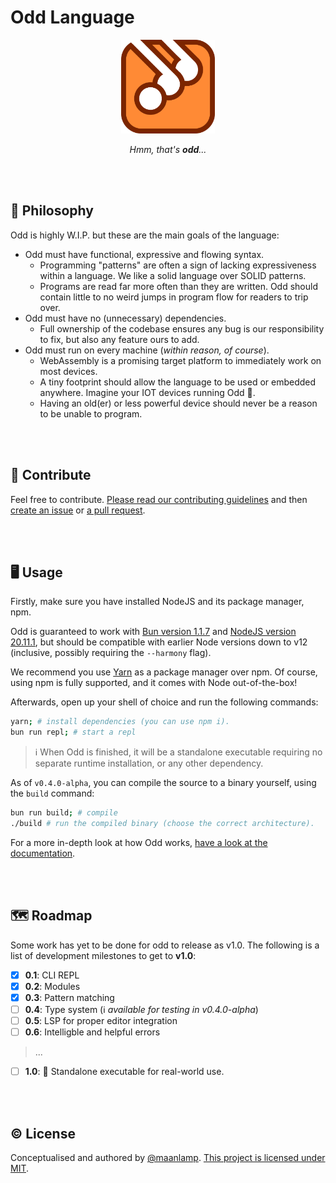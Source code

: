 # Odd Language

<div align="center">
<img src="./logo.svg" height="150" alt="An orange square with rounded corners and a thick, fat, darker orange outline. Within the square, the name of the language is carved out and outlined identically. The ascenders of the two d's extend out of the square's outline.">

_Hmm, that's **odd**..._

</div>

<br/>
<br/>

## 🧠 Philosophy

Odd is highly W.I.P. but these are the main goals of the language:

- Odd must have functional, expressive and flowing syntax.
  - Programming "patterns" are often a sign of lacking expressiveness within a language. We like a solid language over SOLID patterns.
  - Programs are read far more often than they are written. Odd should contain little to no weird jumps in program flow for readers to trip over.
- Odd must have no (unnecessary) dependencies.
  - Full ownership of the codebase ensures any bug is our responsibility to fix, but also any feature ours to add.
- Odd must run on every machine (_within reason, of course_).
  - WebAssembly is a promising target platform to immediately work on most devices.
  - A tiny footprint should allow the language to be used or embedded anywhere. Imagine your IOT devices running Odd 🤯.
  - Having an old(er) or less powerful device should never be a reason to be unable to program.

<br/>
<br/>

## 🤸 Contribute

Feel free to contribute. [Please read our contributing guidelines](./CONTRIBUTING.md) and then [create an issue](https://github.com/oddlanguage/odd/issues/new) or [a pull request](https://github.com/oddlanguage/odd/pulls).

<br/>
<br/>

## 🖥️ Usage

Firstly, make sure you have installed NodeJS and its package manager, npm.

Odd is guaranteed to work with [Bun version 1.1.7](https://bun.sh/) and [NodeJS version 20.11.1](https://nodejs.org/dist/v20.11.1/), but should be compatible with earlier Node versions down to v12 (inclusive, possibly requiring the `--harmony` flag).

We recommend you use [Yarn](https://yarnpkg.com/getting-started/install) as a package manager over npm. Of course, using npm is fully supported, and it comes with Node out-of-the-box!

Afterwards, open up your shell of choice and run the following commands:

```sh
yarn; # install dependencies (you can use npm i).
bun run repl; # start a repl
```

> ℹ️ When Odd is finished, it will be a standalone executable requiring no separate runtime installation, or any other dependency.

As of `v0.4.0-alpha`, you can compile the source to a binary yourself, using the `build` command:

```sh
bun run build; # compile
./build # run the compiled binary (choose the correct architecture).
```

For a more in-depth look at how Odd works, [have a look at the documentation](docs/syntax.md).

<br/>
<br/>

## 🗺️ Roadmap

Some work has yet to be done for odd to release as v1.0. The following is a list of development milestones to get to **v1.0**:

- [x] **0.1**: CLI REPL
- [x] **0.2**: Modules
- [x] **0.3**: Pattern matching
- [ ] **0.4**: Type system (ℹ️ _available for testing in v0.4.0-alpha_)
- [ ] **0.5**: LSP for proper editor integration
- [ ] **0.6**: Intelligble and helpful errors

> ...

- [ ] **1.0**: 🏁 Standalone executable for real-world use.

<br/>
<br/>

## © License

Conceptualised and authored by [@maanlamp](https://github.com/maanlamp).
[This project is licensed under MIT](./LICENSE.txt).
